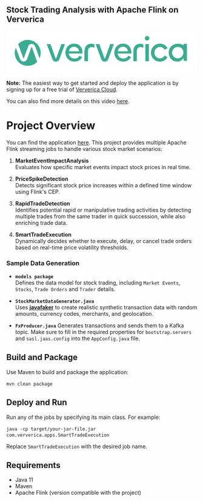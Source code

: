Stock Trading Analysis with Apache Flink on Ververica
-----------------------------------------------------
<p align="center">
    <img src="assets/logo.png">
</p>

**Note:** The easiest way to get started and deploy the application is by signing up for a free trial of [Ververica Cloud](https://www.ververica.com/deployment/managed-service?gad_source=1&gclid=Cj0KCQiA8fW9BhC8ARIsACwHqYqmdHylwUw1MfRyanPmLd5ZdKIMvPHCwlnmfG9KTb-8QwktbFKHy38aAtG-EALw_wcB).

You can also find more details on this video [here]().
# Project Overview
You can find the application [here](src/main/java/com/ververica/apps). This project provides multiple Apache Flink streaming jobs to handle various stock market scenarios:
1. **MarketEventImpactAnalysis**  
   Evaluates how specific market events impact stock prices in real time.

2. **PriceSpikeDetection**  
   Detects significant stock price increases within a defined time window using Flink\'s CEP.

3. **RapidTradeDetection**  
   Identifies potential rapid or manipulative trading activities by detecting multiple trades from the same trader in quick succession, while also enriching trade data.

4. **SmartTradeExecution**  
   Dynamically decides whether to execute, delay, or cancel trade orders based on real-time price volatility thresholds.

### Sample Data Generation


- **`models package`**  
  Defines the data model for stock trading, including `Market Events`, `Stocks`, `Trade Orders` and `Trader` details.

- **`StockMarketDataGenerator.java`**  
  Uses [**javafaker**](https://github.com/DiUS/java-faker) to create realistic synthetic transaction data with random amounts, currency codes, merchants, and geolocation.

- **`FxProducer.java`**
  Generates transactions and sends them to a Kafka topic. Make sure to fill in the required properties for `bootstrap.servers` and `sasl.jaas.config` into the `AppConfig.java` file.


## Build and Package

Use Maven to build and package the application:
```shell
mvn clean package
```

## Deploy and Run

Run any of the jobs by specifying its main class. For example:
```shell
java -cp target/your-jar-file.jar com.ververica.apps.SmartTradeExecution
```

Replace `SmartTradeExecution` with the desired job name.

## Requirements

- Java 11
- Maven
- Apache Flink \(version compatible with the project\)
